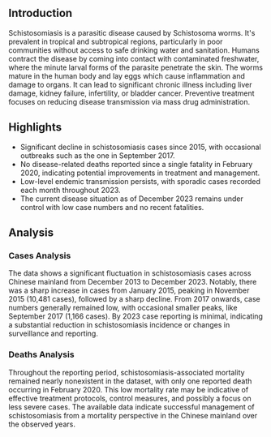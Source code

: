 ## Introduction

Schistosomiasis is a parasitic disease caused by Schistosoma worms. It's prevalent in tropical and subtropical regions, particularly in poor communities without access to safe drinking water and sanitation. Humans contract the disease by coming into contact with contaminated freshwater, where the minute larval forms of the parasite penetrate the skin. The worms mature in the human body and lay eggs which cause inflammation and damage to organs. It can lead to significant chronic illness including liver damage, kidney failure, infertility, or bladder cancer. Preventive treatment focuses on reducing disease transmission via mass drug administration.

## Highlights

- Significant decline in schistosomiasis cases since 2015, with occasional outbreaks such as the one in September 2017. <br/>
- No disease-related deaths reported since a single fatality in February 2020, indicating potential improvements in treatment and management.<br/>
- Low-level endemic transmission persists, with sporadic cases recorded each month throughout 2023.<br/>
- The current disease situation as of December 2023 remains under control with low case numbers and no recent fatalities.

## Analysis

### Cases Analysis
The data shows a significant fluctuation in schistosomiasis cases across Chinese mainland from December 2013 to December 2023. Notably, there was a sharp increase in cases from January 2015, peaking in November 2015 (10,481 cases), followed by a sharp decline. From 2017 onwards, case numbers generally remained low, with occasional smaller peaks, like September 2017 (1,166 cases). By 2023 case reporting is minimal, indicating a substantial reduction in schistosomiasis incidence or changes in surveillance and reporting.

### Deaths Analysis
Throughout the reporting period, schistosomiasis-associated mortality remained nearly nonexistent in the dataset, with only one reported death occurring in February 2020. This low mortality rate may be indicative of effective treatment protocols, control measures, and possibly a focus on less severe cases. The available data indicate successful management of schistosomiasis from a mortality perspective in the Chinese mainland over the observed years.
